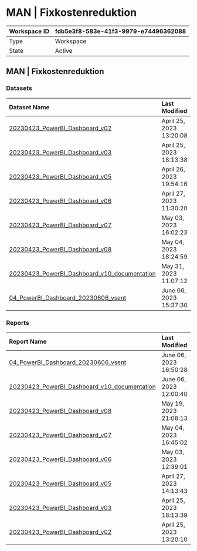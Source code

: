 



# MAN | Fixkostenreduktion

|Workspace ID|fdb5e3f8-583e-41f3-9979-e74496362088|
| :--- | :--- |
|Type|Workspace|
|State|Active|

## MAN | Fixkostenreduktion

### Datasets

|Dataset Name|Last Modified|
| :--- | :--- |
|[20230423_PowerBI_Dashboard_v02](../Datasets/20230423_PowerBI_Dashboard_v02.md)|April 25, 2023 13:20:08|
|[20230423_PowerBI_Dashboard_v03](../Datasets/20230423_PowerBI_Dashboard_v03.md)|April 25, 2023 18:13:38|
|[20230423_PowerBI_Dashboard_v05](../Datasets/20230423_PowerBI_Dashboard_v05.md)|April 26, 2023 19:54:16|
|[20230423_PowerBI_Dashboard_v06](../Datasets/20230423_PowerBI_Dashboard_v06.md)|April 27, 2023 11:30:20|
|[20230423_PowerBI_Dashboard_v07](../Datasets/20230423_PowerBI_Dashboard_v07.md)|May 03, 2023 16:02:23|
|[20230423_PowerBI_Dashboard_v08](../Datasets/20230423_PowerBI_Dashboard_v08.md)|May 04, 2023 18:24:59|
|[20230423_PowerBI_Dashboard_v10_documentation](../Datasets/20230423_PowerBI_Dashboard_v10_documentation.md)|May 31, 2023 11:07:12|
|[04_PowerBI_Dashboard_20230606_vsent](../Datasets/04_PowerBI_Dashboard_20230606_vsent.md)|June 06, 2023 15:37:30|

### Reports

|Report Name|Last Modified|
| :--- | :--- |
|[04_PowerBI_Dashboard_20230606_vsent](../Reports/04_PowerBI_Dashboard_20230606_vsent.md)|June 06, 2023 16:50:28|
|[20230423_PowerBI_Dashboard_v10_documentation](../Reports/20230423_PowerBI_Dashboard_v10_documentation.md)|June 06, 2023 12:00:40|
|[20230423_PowerBI_Dashboard_v08](../Reports/20230423_PowerBI_Dashboard_v08.md)|May 19, 2023 21:08:13|
|[20230423_PowerBI_Dashboard_v07](../Reports/20230423_PowerBI_Dashboard_v07.md)|May 04, 2023 16:45:02|
|[20230423_PowerBI_Dashboard_v06](../Reports/20230423_PowerBI_Dashboard_v06.md)|May 03, 2023 12:39:01|
|[20230423_PowerBI_Dashboard_v05](../Reports/20230423_PowerBI_Dashboard_v05.md)|April 27, 2023 14:13:43|
|[20230423_PowerBI_Dashboard_v03](../Reports/20230423_PowerBI_Dashboard_v03.md)|April 25, 2023 18:13:39|
|[20230423_PowerBI_Dashboard_v02](../Reports/20230423_PowerBI_Dashboard_v02.md)|April 25, 2023 13:20:10|
